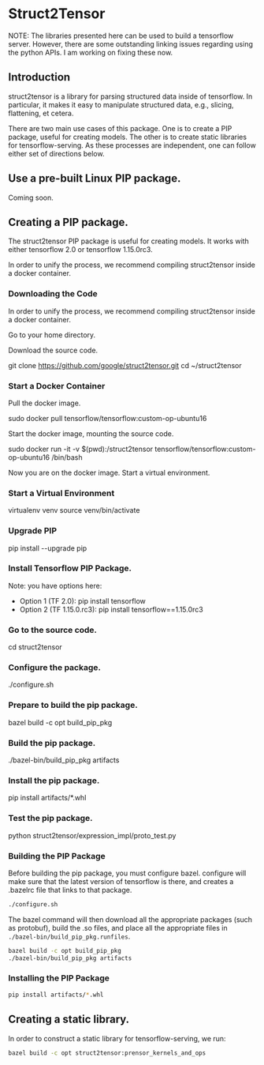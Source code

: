 # Struct2Tensor

<!--*
freshness: { owner: 'martinz' reviewed: '2019-06-14' }
*-->

NOTE: The libraries presented here can be used to build a tensorflow server.
However, there are some outstanding linking issues regarding using the
python APIs. I am working on fixing these now.


## Introduction
struct2tensor is a library for parsing structured data inside of tensorflow.
In particular, it makes it easy to manipulate structured data, e.g., slicing,
flattening, et cetera.

There are two main use cases of this package. One is to create a PIP package,
useful for creating models.
The other is to create static libraries for tensorflow-serving.
As these processes are independent, one can follow either set of directions
below.

## Use a pre-built Linux PIP package.

Coming soon.


## Creating a PIP package.

The struct2tensor PIP package is useful for creating models.
It works with either tensorflow 2.0 or tensorflow 1.15.0rc3.

In order to unify the process, we recommend compiling struct2tensor inside
a docker container.



### Downloading the Code

In order to unify the process, we recommend compiling struct2tensor inside
a docker container.

Go to your home directory.

Download the source code.


git clone https://github.com/google/struct2tensor.git
cd ~/struct2tensor

### Start a Docker Container


Pull the docker image.

sudo docker pull tensorflow/tensorflow:custom-op-ubuntu16

Start the docker image, mounting the source code.

sudo docker run -it -v $(pwd):/struct2tensor tensorflow/tensorflow:custom-op-ubuntu16 /bin/bash

Now you are on the docker image. Start a virtual environment.

### Start a Virtual Environment

virtualenv venv
source venv/bin/activate


### Upgrade PIP


pip install --upgrade pip


### Install Tensorflow PIP Package.

Note: you have options here:

* Option 1 (TF 2.0): pip install tensorflow
* Option 2 (TF 1.15.0.rc3): pip install tensorflow==1.15.0rc3


### Go to the source code.


cd struct2tensor

### Configure the package.

./configure.sh

### Prepare to build the pip package.

bazel build -c opt build_pip_pkg

### Build the pip package.

./bazel-bin/build_pip_pkg artifacts

### Install the pip package.

pip install artifacts/*.whl 

### Test the pip package.

python struct2tensor/expression_impl/proto_test.py






### Building the PIP Package

Before building the pip package, you must configure bazel.
configure will make sure that the latest version of tensorflow is there,
and creates a .bazelrc file that links to that package.

```bash
./configure.sh
```

The bazel command will then download all the appropriate packages (such
as protobuf), build the .so files, and place all the appropriate files in
``./bazel-bin/build_pip_pkg.runfiles``.

```bash
bazel build -c opt build_pip_pkg
./bazel-bin/build_pip_pkg artifacts
```


### Installing the PIP Package

```bash
pip install artifacts/*.whl
```

## Creating a static library.

In order to construct a static library for tensorflow-serving, we run:

```bash
bazel build -c opt struct2tensor:prensor_kernels_and_ops
```
